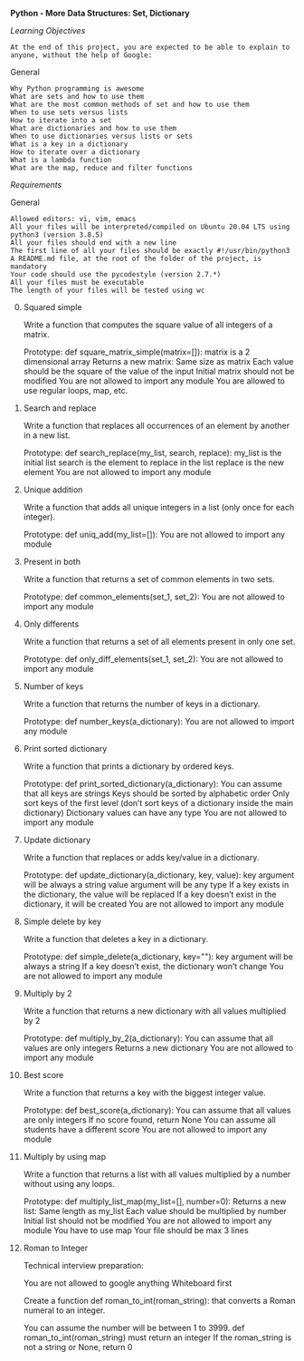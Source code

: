 **Python - More Data Structures: Set, Dictionary**


*Learning Objectives*

    At the end of this project, you are expected to be able to explain to anyone, without the help of Google:

General

    Why Python programming is awesome
    What are sets and how to use them
    What are the most common methods of set and how to use them
    When to use sets versus lists
    How to iterate into a set
    What are dictionaries and how to use them
    When to use dictionaries versus lists or sets
    What is a key in a dictionary
    How to iterate over a dictionary
    What is a lambda function
    What are the map, reduce and filter functions


*Requirements*

General

    Allowed editors: vi, vim, emacs
    All your files will be interpreted/compiled on Ubuntu 20.04 LTS using python3 (version 3.8.5)
    All your files should end with a new line
    The first line of all your files should be exactly #!/usr/bin/python3
    A README.md file, at the root of the folder of the project, is mandatory
    Your code should use the pycodestyle (version 2.7.*)
    All your files must be executable
    The length of your files will be tested using wc



0. Squared simple

    Write a function that computes the square value of all integers of a matrix.

    Prototype: def square_matrix_simple(matrix=[]):
    matrix is a 2 dimensional array
    Returns a new matrix:
    Same size as matrix
    Each value should be the square of the value of the input
    Initial matrix should not be modified
    You are not allowed to import any module
    You are allowed to use regular loops, map, etc.




1. Search and replace

    Write a function that replaces all occurrences of an element by another in a new list.

    Prototype: def search_replace(my_list, search, replace):
    my_list is the initial list
    search is the element to replace in the list
    replace is the new element
    You are not allowed to import any module




2. Unique addition

    Write a function that adds all unique integers in a list (only once for each integer).

    Prototype: def uniq_add(my_list=[]):
    You are not allowed to import any module




3. Present in both

    Write a function that returns a set of common elements in two sets.

    Prototype: def common_elements(set_1, set_2):
    You are not allowed to import any module




4. Only differents

    Write a function that returns a set of all elements present in only one set.

    Prototype: def only_diff_elements(set_1, set_2):
    You are not allowed to import any module




5. Number of keys

    Write a function that returns the number of keys in a dictionary.

    Prototype: def number_keys(a_dictionary):
    You are not allowed to import any module




6. Print sorted dictionary

    Write a function that prints a dictionary by ordered keys.

    Prototype: def print_sorted_dictionary(a_dictionary):
    You can assume that all keys are strings
    Keys should be sorted by alphabetic order
    Only sort keys of the first level (don’t sort keys of a dictionary inside the main dictionary)
    Dictionary values can have any type
    You are not allowed to import any module




7. Update dictionary

    Write a function that replaces or adds key/value in a dictionary.

    Prototype: def update_dictionary(a_dictionary, key, value):
    key argument will be always a string
    value argument will be any type
    If a key exists in the dictionary, the value will be replaced
    If a key doesn’t exist in the dictionary, it will be created
    You are not allowed to import any module




8. Simple delete by key

    Write a function that deletes a key in a dictionary.

    Prototype: def simple_delete(a_dictionary, key=""):
    key argument will be always a string
    If a key doesn’t exist, the dictionary won’t change
    You are not allowed to import any module




9. Multiply by 2

    Write a function that returns a new dictionary with all values multiplied by 2

    Prototype: def multiply_by_2(a_dictionary):
    You can assume that all values are only integers
    Returns a new dictionary
    You are not allowed to import any module




10. Best score

    Write a function that returns a key with the biggest integer value.

    Prototype: def best_score(a_dictionary):
    You can assume that all values are only integers
    If no score found, return None
    You can assume all students have a different score
    You are not allowed to import any module




11. Multiply by using map

    Write a function that returns a list with all values multiplied by a number without using any loops.

    Prototype: def multiply_list_map(my_list=[], number=0):
    Returns a new list:
    Same length as my_list
    Each value should be multiplied by number
    Initial list should not be modified
    You are not allowed to import any module
    You have to use map
    Your file should be max 3 lines




12. Roman to Integer

    Technical interview preparation:

    You are not allowed to google anything
    Whiteboard first

    Create a function def roman_to_int(roman_string): that converts a Roman numeral to an integer.

    You can assume the number will be between 1 to 3999.
    def roman_to_int(roman_string) must return an integer
    If the roman_string is not a string or None, return 0

